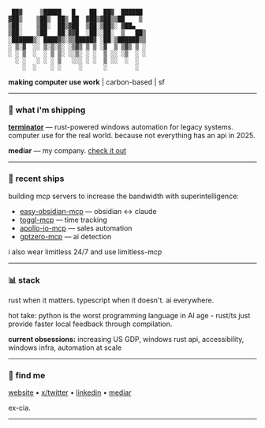 ```
 ██▓     ▒█████   █    ██  ██▓  ██████ 
▓██▒    ▒██▒  ██▒ ██  ▓██▒▓██▒▒██    ▒ 
▒██░    ▒██░  ██▒▓██  ▒██░▒██▒░ ▓██▄   
▒██░    ▒██   ██░▓▓█  ░██░░██░  ▒   ██▒
░██████▒░ ████▓▒░▒▒█████▓ ░██░▒██████▒▒
░ ▒░▓  ░░ ▒░▒░▒░ ░▒▓▒ ▒ ▒ ░▓  ▒ ▒▓▒ ▒ ░
░ ░ ▒  ░  ░ ▒ ▒░ ░░▒░ ░ ░  ▒ ░░ ░▒  ░ ░
  ░ ░   ░ ░ ░ ▒   ░░░ ░ ░  ▒ ░░  ░  ░  
    ░  ░    ░ ░     ░      ░        ░  
```

**making computer use work** | carbon-based | sf 

---

### 🚀 **what i'm shipping**

**[terminator](https://github.com/mediar-ai/terminator)** — rust-powered windows automation for legacy systems. computer use for the real world. because not everything has an api in 2025.

**mediar** — my company. [check it out](https://mediar.ai)

---

### 🔌 **recent ships**

building mcp servers to increase the bandwidth with superintelligence:
- [easy-obsidian-mcp](https://github.com/louis030195/easy-obsidian-mcp) — obsidian ↔ claude
- [toggl-mcp](https://github.com/louis030195/toggl-mcp) — time tracking
- [apollo-io-mcp](https://github.com/louis030195/apollo-io-mcp) — sales automation
- [gptzero-mcp](https://github.com/louis030195/gptzero-mcp) — ai detection

i also wear limitless 24/7 and use limitless-mcp

---

### 📊 **stack**

rust when it matters. typescript when it doesn't. ai everywhere.

hot take: python is the worst programming language in AI age - rust/ts just provide faster local feedback through compilation.

**current obsessions:** increasing US GDP, windows rust api, accessibility, windows infra, automation at scale

---

### 🔗 **find me**

[website](https://louis030195.com/) • [x/twitter](https://x.com/louis030195) • [linkedin](https://linkedin.com/in/louis030195) • [mediar](https://mediar.ai)

ex-cia. 

---
